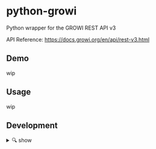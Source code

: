 # python-growi

Python wrapper for the GROWI REST API v3

API Reference: https://docs.growi.org/en/api/rest-v3.html

## Demo
wip

## Usage
wip

## Development
<details><summary>🔍 show</summary><div>

Install the python extension to vscode

[ms-python.python](https://marketplace.visualstudio.com/items?itemName=ms-python.python)

Clone this repository
```bash
$ git clone https://github.com/miya/python-growi
```

Change directly to python-growi
```bash
$ cd python-growi
```

Install pipenv locally
```bash
$ pip install pipenv
```

Create a virtual environment under the project directory
```bash
$ export PIPENV_VENV_IN_PROJECT=true
```

Install dependencies
```bash
$ pipenv install --dev
```

Enter the virtual environment
```
$ pipenv shell
```

</div></details>
